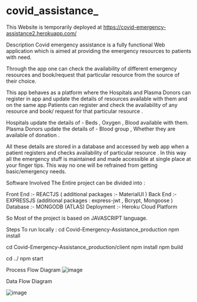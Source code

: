 # covid_assistance_

This Website is temporarily deployed at https://covid-emergency-assistance2.herokuapp.com/

Description
Covid emergency assistance is a fully functional Web application which is aimed at providing the emergency resources to patients with need.

Through the app one can check the availability of different emergency resources and book/request that particular resource from the source of their choice.

This app behaves as a platform where the Hospitals and Plasma Donors can register in app and update the details of resources available with them and on the same app Patients can register and check the availability of any resource and book/ request for that particular resource .

Hospitals update the details of - Beds , Oxygen , Blood available with them. Plasma Donors update the details of - Blood group , Whether they are available of donation .

All these details are stored in a database and accessed by web app when a patient registers and checks availability of particular resource . In this way all the emergency stuff is maintained and made accessible at single place at your finger tips. This way no one will be refrained from getting basic/emergency needs.

Software Involved
The Entire project can be divided into :

Front End :- REACTJS ( additional packages :- MaterialUI )
Back End :- EXPRESSJS (additional packages : express-jwt , Bcrypt, Mongoose )
Database :- MONGODB (ATLAS)
Deployment :- Heroku Cloud Platform

So Most of the project is based on JAVASCRIPT language.

Steps To run locally :
cd Covid-Emergency-Assistance_production
npm install

cd Covid-Emergency-Assistance_production/client
npm install
npm build

cd ../
npm start

Process Flow Diagram
![image](https://user-images.githubusercontent.com/90609197/178091194-106910af-a988-4b12-85c0-00968919c348.png)

Data Flow Diagram

![image](https://user-images.githubusercontent.com/90609197/178091224-2da2528c-b88c-45f4-b6fb-67585d3691b5.png)

